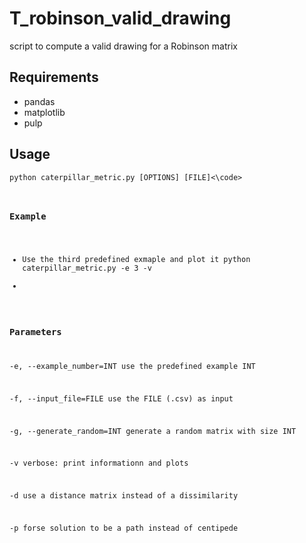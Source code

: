 # T_robinson_valid_drawing

script to compute a valid drawing for a Robinson matrix

## Requirements
- pandas
- matplotlib
- pulp

## Usage

<code>python caterpillar_metric.py  [OPTIONS] [FILE]<\code>

### Example
  - Use the third predefined exmaple and plot it 
    python caterpillar_metric.py -e 3 -v
  - 

### Parameters 
-e, --example_number=INT
                   use the predefined example INT

-f, --input_file=FILE
                   use the FILE (.csv) as input

-g, --generate_random=INT
                   generate a random matrix with size INT

-v
                   verbose: print informationn and plots

-d
                   use a distance matrix instead of a dissimilarity

-p
                   forse solution to be a path instead of centipede
